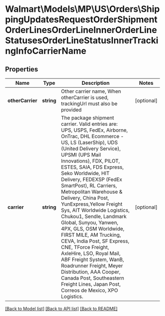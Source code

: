 # Walmart\Models\MP\US\Orders\ShippingUpdatesRequestOrderShipmentOrderLinesOrderLineInnerOrderLineStatusesOrderLineStatusInnerTrackingInfoCarrierName

## Properties

Name | Type | Description | Notes
------------ | ------------- | ------------- | -------------
**otherCarrier** | **string** | Other carrier name, When otherCarrier is used, trackingUrl must also be provided | [optional]
**carrier** | **string** | The package shipment carrier. Valid entries are: UPS, USPS, FedEx, Airborne, OnTrac, DHL Ecommerce - US, LS (LaserShip), UDS (United Delivery Service), UPSMI (UPS Mail Innovations), FDX, PILOT, ESTES, SAIA, FDS Express, Seko Worldwide, HIT Delivery, FEDEXSP (FedEx SmartPost), RL Carriers, Metropolitan Warehouse & Delivery, China Post, YunExpress,Yellow Freight Sys, AIT Worldwide Logistics, Chukou1, Sendle, Landmark Global, Sunyou, Yanwen, 4PX, GLS, OSM Worldwide, FIRST MILE, AM Trucking, CEVA, India Post, SF Express, CNE, TForce Freight, AxleHire, LSO, Royal Mail, ABF Freight System, WanB, Roadrunner Freight, Meyer Distribution, AAA Cooper, Canada Post, Southeastern Freight Lines, Japan Post, Correos de Mexico, XPO Logistics. | [optional]


[[Back to Model list]](./) [[Back to API list]](../../../../../README.md#supported-apis) [[Back to README]](../../../../../README.md)
